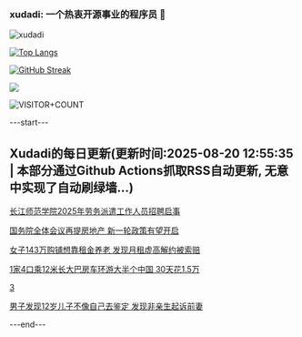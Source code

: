 ### xudadi: 一个热衷开源事业的程序员 👋

![xudadi](https://github-readme-stats-git-masterorgs-github-readme-stats-team.vercel.app/api?username=xudadi)

[![Top Langs](https://github-readme-stats.vercel.app/api/top-langs/?username=xudadi)](https://github.com/anuraghazra/github-readme-stats)

[![GitHub Streak](https://streak-stats.demolab.com?user=xudadi&locale=zh_Hans)](https://git.io/streak-stats)

![](https://raw.githubusercontent.com/xudadi/xudadi/main/assets/github-contribution-grid-snake.svg)

![VISITOR+COUNT](https://komarev.com/ghpvc/?username=xudadi&label=VISITOR+COUNT)


---start---

## Xudadi的每日更新(更新时间:2025-08-20 12:55:35 | 本部分通过Github Actions抓取RSS自动更新, 无意中实现了自动刷绿墙...)

[长江师范学院2025年劳务派遣工作人员招聘启事](https://www.gongkaoleida.com/article/2575572)

[国务院全体会议再提房地产 新一轮政策有望开启](https://m.163.com/news/article/K7CVG1CS0519A8ON.html)

[女子143万购铺想靠租金养老 发现月租虚高解约被索赔](https://m.163.com/news/article/K7BV6UAQ0514D3UH.html)

[1家4口乘12米长大巴房车环游大半个中国 30天花1.5万](https://m.163.com/news/article/K7BRDJED053469LG.html)

[3](https://m.163.com/touch/news/sub/domestic)

[男子发现12岁儿子不像自己去鉴定 发现非亲生起诉前妻](https://m.163.com/news/article/K7BPJU4J053469LG.html)

---end---
